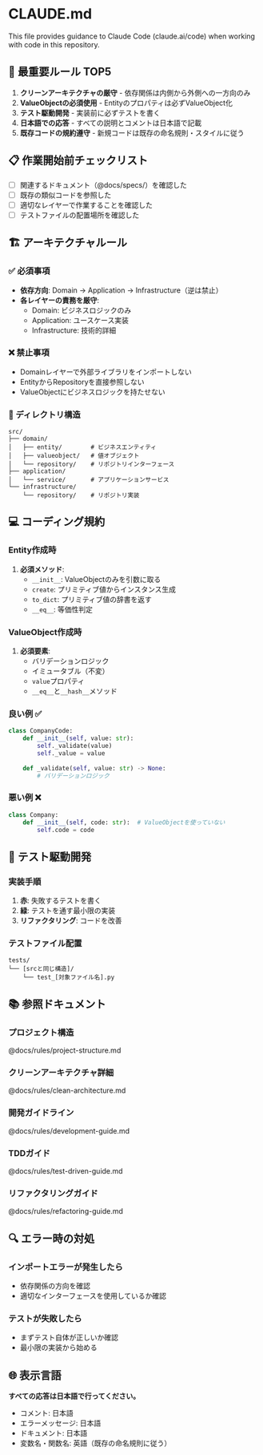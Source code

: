# CLAUDE.md

This file provides guidance to Claude Code (claude.ai/code) when working with code in this repository.

## 🚨 最重要ルール TOP5
1. **クリーンアーキテクチャの厳守** - 依存関係は内側から外側への一方向のみ
2. **ValueObjectの必須使用** - Entityのプロパティは必ずValueObject化
3. **テスト駆動開発** - 実装前に必ずテストを書く
4. **日本語での応答** - すべての説明とコメントは日本語で記載
5. **既存コードの規約遵守** - 新規コードは既存の命名規則・スタイルに従う

## 📋 作業開始前チェックリスト
- [ ] 関連するドキュメント（@docs/specs/）を確認した
- [ ] 既存の類似コードを参照した
- [ ] 適切なレイヤーで作業することを確認した
- [ ] テストファイルの配置場所を確認した

## 🏗️ アーキテクチャルール

### ✅ 必須事項
- **依存方向**: Domain → Application → Infrastructure（逆は禁止）
- **各レイヤーの責務を厳守**:
  - Domain: ビジネスロジックのみ
  - Application: ユースケース実装
  - Infrastructure: 技術的詳細

### ❌ 禁止事項
- Domainレイヤーで外部ライブラリをインポートしない
- EntityからRepositoryを直接参照しない
- ValueObjectにビジネスロジックを持たせない

### 📂 ディレクトリ構造
```
src/
├── domain/
│   ├── entity/        # ビジネスエンティティ
│   ├── valueobject/   # 値オブジェクト
│   └── repository/    # リポジトリインターフェース
├── application/
│   └── service/       # アプリケーションサービス
└── infrastructure/
    └── repository/    # リポジトリ実装
```

## 💻 コーディング規約

### Entity作成時
1. **必須メソッド**:
   - `__init__`: ValueObjectのみを引数に取る
   - `create`: プリミティブ値からインスタンス生成
   - `to_dict`: プリミティブ値の辞書を返す
   - `__eq__`: 等価性判定

### ValueObject作成時
1. **必須要素**:
   - バリデーションロジック
   - イミュータブル（不変）
   - `value`プロパティ
   - `__eq__`と`__hash__`メソッド

### 良い例 ✅
```python
class CompanyCode:
    def __init__(self, value: str):
        self._validate(value)
        self._value = value
    
    def _validate(self, value: str) -> None:
        # バリデーションロジック
```

### 悪い例 ❌
```python
class Company:
    def __init__(self, code: str):  # ValueObjectを使っていない
        self.code = code
```

## 🧪 テスト駆動開発

### 実装手順
1. **赤**: 失敗するテストを書く
2. **緑**: テストを通す最小限の実装
3. **リファクタリング**: コードを改善

### テストファイル配置
```
tests/
└── [srcと同じ構造]/
    └── test_[対象ファイル名].py
```

## 📚 参照ドキュメント

### プロジェクト構造
@docs/rules/project-structure.md

### クリーンアーキテクチャ詳細
@docs/rules/clean-architecture.md

### 開発ガイドライン
@docs/rules/development-guide.md

### TDDガイド
@docs/rules/test-driven-guide.md

### リファクタリングガイド
@docs/rules/refactoring-guide.md

## 🔍 エラー時の対処

### インポートエラーが発生したら
- 依存関係の方向を確認
- 適切なインターフェースを使用しているか確認

### テストが失敗したら
- まずテスト自体が正しいか確認
- 最小限の実装から始める

## 🌐 表示言語

**すべての応答は日本語で行ってください。**
- コメント: 日本語
- エラーメッセージ: 日本語
- ドキュメント: 日本語
- 変数名・関数名: 英語（既存の命名規則に従う）